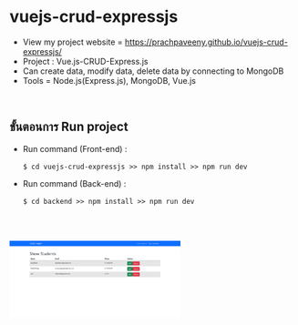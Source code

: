 # vuejs-crud-expressjs
- View my project website = https://prachpaveeny.github.io/vuejs-crud-expressjs/
- Project : Vue.js-CRUD-Express.js
- Can create data, modify data, delete data by connecting to MongoDB
- Tools = Node.js(Express.js), MongoDB, Vue.js
</br>

## ขั้นตอนการ Run project
- Run command (Front-end) :
    ```
    $ cd vuejs-crud-expressjs >> npm install >> npm run dev
    ```
- Run command (Back-end) :
    ```
    $ cd backend >> npm install >> npm run dev
    ```


 </br></br>

<img src="./img/crud-vue01.png" width="300"/>

